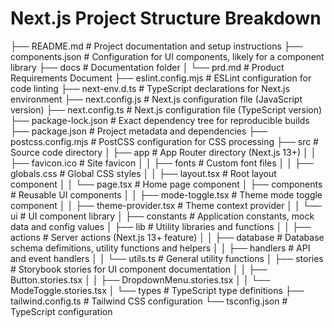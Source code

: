 # Next.js Project Structure Breakdown

├── README.md # Project documentation and setup instructions
├── components.json # Configuration for UI components, likely for a component library
├── docs # Documentation folder
│ └── prd.md # Product Requirements Document
├── eslint.config.mjs # ESLint configuration for code linting
├── next-env.d.ts # TypeScript declarations for Next.js environment
├── next.config.js # Next.js configuration file (JavaScript version)
├── next.config.ts # Next.js configuration file (TypeScript version)
├── package-lock.json # Exact dependency tree for reproducible builds
├── package.json # Project metadata and dependencies
├── postcss.config.mjs # PostCSS configuration for CSS processing
├── src # Source code directory
│ ├── app # App Router directory (Next.js 13+)
│ │ ├── favicon.ico # Site favicon
│ │ ├── fonts # Custom font files
│ │ ├── globals.css # Global CSS styles
│ │ ├── layout.tsx # Root layout component
│ │ └── page.tsx # Home page component
│ ├── components # Reusable UI components
│ │ ├── mode-toggle.tsx # Theme mode toggle component
│ │ ├── theme-provider.tsx # Theme context provider
│ │ └── ui # UI component library
│ ├── constants # Application constants, mock data and config values
│ ├── lib # Utility libraries and functions
│ │ ├── actions # Server actions (Next.js 13+ feature)
│ │ ├── database # Database schema defimitions, utility functions and helpers
│ │ ├── handlers # API and event handlers
│ │ └── utils.ts # General utility functions
│ ├── stories # Storybook stories for UI component documentation
│ │ ├── Button.stories.tsx
│ │ ├── DropdownMenu.stories.tsx
│ │ └── ModeToggle.stories.tsx
│ └── types # TypeScript type definitions
├── tailwind.config.ts # Tailwind CSS configuration
└── tsconfig.json # TypeScript configuration

```

```
